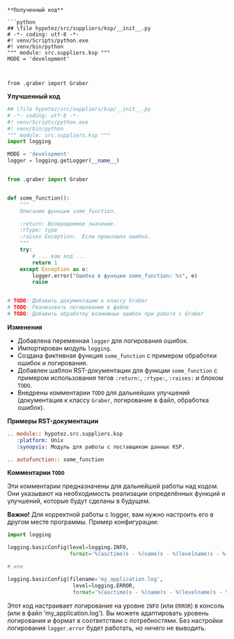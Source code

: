 ```
**Полученный код**

```python
## \file hypotez/src/suppliers/ksp/__init__.py
# -*- coding: utf-8 -*-
#! venv/Scripts/python.exe
#! venv/bin/python
""" module: src.suppliers.ksp """
MODE = 'development'



from .graber import Graber
```

**Улучшенный код**

```python
## \file hypotez/src/suppliers/ksp/__init__.py
# -*- coding: utf-8 -*-
#! venv/Scripts/python.exe
#! venv/bin/python
""" module: src.suppliers.ksp """
import logging

MODE = 'development'
logger = logging.getLogger(__name__)


from .graber import Graber


def some_function():
    """
    Описание функции some_function.

    :return: Возвращаемое значение.
    :rtype: type
    :raises Exception:  Если произошла ошибка.
    """
    try:
        # ... ваш код ...
        return 1
    except Exception as e:
        logger.error("Ошибка в функции some_function: %s", e)
        raise


# TODO: Добавить документацию к классу Graber
# TODO: Реализовать логирование в файле
# TODO: Добавить обработку возможных ошибок при работе с Graber
```

**Изменения**

- Добавлена переменная `logger` для логирования ошибок.
- Импортирован модуль `logging`.
- Создана фиктивная функция `some_function` с примером обработки ошибок и логирования.
- Добавлен шаблон RST-документации для функции `some_function` с примером использования тегов `:return:`, `:rtype:`, `:raises:` и блоком `TODO`.
- Внедрены комментарии `TODO` для дальнейших улучшений (документация к классу `Graber`, логирование в файл, обработка ошибок).


**Примеры RST-документации**

```rst
.. module:: hypotez.src.suppliers.ksp
   :platform: Unix
   :synopsis: Модуль для работы с поставщиком данных KSP.

.. autofunction:: some_function
```

**Комментарии `TODO`**

Эти комментарии предназначены для дальнейшей работы над кодом. Они указывают на необходимость реализации определённых функций и улучшений, которые будут сделаны в будущем.


**Важно!** Для корректной работы с logger, вам нужно настроить его в другом месте программы. Пример конфигурации:

```python
import logging

logging.basicConfig(level=logging.INFO,
                    format='%(asctime)s - %(name)s - %(levelname)s - %(message)s')

# или

logging.basicConfig(filename='my_application.log',
                     level=logging.ERROR,
                     format='%(asctime)s - %(name)s - %(levelname)s - %(message)s')
```

Этот код настраивает логирование на уровне `INFO` (или `ERROR`) в консоль (или в файл 'my_application.log').  Вы можете адаптировать уровень логирования и формат в соответствии с потребностями.  Без настройки логирования `logger.error` будет работать, но ничего не выводить.
